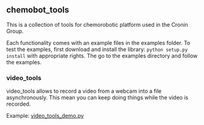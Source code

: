 ## chemobot_tools

This is a collection of tools for chemorobotic platform used in the Cronin Group.

Each functionality comes with an example files in the examples folder. To test the examples, first download and install the library: ```python setup.py install``` with appropriate rights. The go to the examples directory and follow the examples.

### video_tools

video_tools allows to record a video from a webcam into a file asynchronously. This mean you can keep doing things while the video is recorded.

Example: [video_tools_demo.py](examples/video_tools/demo.py)
